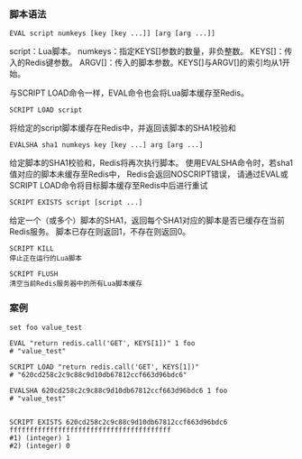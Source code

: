 
### 脚本语法

```shell
EVAL script numkeys [key [key ...]] [arg [arg ...]]
```
script：Lua脚本。
numkeys：指定KEYS[]参数的数量，非负整数。
KEYS[]：传入的Redis键参数。
ARGV[]：传入的脚本参数。KEYS[]与ARGV[]的索引均从1开始。

与SCRIPT LOAD命令一样，EVAL命令也会将Lua脚本缓存至Redis。

```shell
SCRIPT LOAD script
```
将给定的script脚本缓存在Redis中，并返回该脚本的SHA1校验和


```shell
EVALSHA sha1 numkeys key [key ...] arg [arg ...]
```
给定脚本的SHA1校验和，Redis将再次执行脚本。
使用EVALSHA命令时，若sha1值对应的脚本未缓存至Redis中，
Redis会返回NOSCRIPT错误，
请通过EVAL或SCRIPT LOAD命令将目标脚本缓存至Redis中后进行重试

```shell
SCRIPT EXISTS script [script ...]
```
给定一个（或多个）脚本的SHA1，返回每个SHA1对应的脚本是否已缓存在当前Redis服务。
脚本已存在则返回1，不存在则返回0。

```shell
SCRIPT KILL
停止正在运行的Lua脚本

SCRIPT FLUSH
清空当前Redis服务器中的所有Lua脚本缓存
```


### 案例

```shell
set foo value_test

EVAL "return redis.call('GET', KEYS[1])" 1 foo
# "value_test"

SCRIPT LOAD "return redis.call('GET', KEYS[1])"
# "620cd258c2c9c88c9d10db67812ccf663d96bdc6" 

EVALSHA 620cd258c2c9c88c9d10db67812ccf663d96bdc6 1 foo
# "value_test"


SCRIPT EXISTS 620cd258c2c9c88c9d10db67812ccf663d96bdc6 ffffffffffffffffffffffffffffffffffffffff
#1) (integer) 1
#2) (integer) 0




```